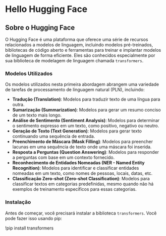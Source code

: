 # Hello Hugging Face

## Sobre o Hugging Face

O Hugging Face é uma plataforma que oferece uma série de recursos relacionados a modelos de linguagem, incluindo modelos pré-treinados, bibliotecas de código aberto e ferramentas para treinar e implantar modelos de linguagem de forma eficiente. Eles são conhecidos especialmente por sua biblioteca de modelagem de linguagem chamada `transformers`.

### Modelos Utilizados

Os modelos utilizados nesta primeira abordagem abrangem uma variedade de tarefas de processamento de linguagem natural (PLN), incluindo:

- **Tradução (Translation)**: Modelos para traduzir texto de uma língua para outra.
- **Sumarização (Summarization)**: Modelos para gerar um resumo conciso de um texto mais longo.
- **Análise de Sentimento (Sentiment Analysis)**: Modelos para determinar o sentimento expresso em um texto, como positivo, negativo ou neutro.
- **Geração de Texto (Text Generation)**: Modelos para gerar texto continuando uma sequência de entrada.
- **Preenchimento de Máscara (Mask Filling)**: Modelos para preencher lacunas em uma sequência de texto onde uma máscara foi inserida.
- **Resposta a Perguntas (Question Answering)**: Modelos para responder a perguntas com base em um contexto fornecido.
- **Reconhecimento de Entidades Nomeadas (NER - Named Entity Recognition)**: Modelos para identificar e classificar entidades nomeadas em um texto, como nomes de pessoas, locais, datas, etc.
- **Classificação Zero-shot (Zero-shot Classification)**: Modelos para classificar textos em categorias predefinidas, mesmo quando não há exemplos de treinamento específicos para essas categorias.

### Instalação

Antes de começar, você precisará instalar a biblioteca `transformers`. Você pode fazer isso usando pip:

!pip install transformers

